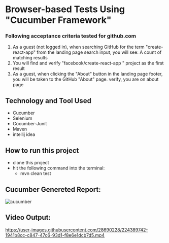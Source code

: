 # Browser-based Tests Using "Cucumber Framework"
### Following acceptance criteria tested for github.com
1. As a guest (not logged in), when searching GitHub for the term "create-react-app" from the landing page search input, you will see: A count of matching results
2. You will find and verify "facebook/create-react-app " project as the first result
3. As a guest, when clicking the "About" button in the landing page footer, you will be taken to the GitHub "About" page. verify, you are on about page

## Technology and Tool Used
- Cucumber
- Selenium
- Cocumber-Junit
- Maven
- intellij idea

## How to run this project
- clone this project
- hit the following command into the terminal:
  - mvn clean test
  
## Cucumber Genereted Report:


  ![cucumber](https://user-images.githubusercontent.com/28690228/224365578-fc2b3be1-8541-4d20-a3d0-b99f64794e0b.png)
  
  
## Video Output:
  


https://user-images.githubusercontent.com/28690228/224389742-1941b8cc-c847-47c6-93d1-f8e6e1dcb7d5.mp4

